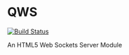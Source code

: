# QWS
[![Build Status](https://api.travis-ci.org/q3boy/qws.png?branch=master)](http://travis-ci.org/q3boy/qws)

An HTML5 Web Sockets Server Module
